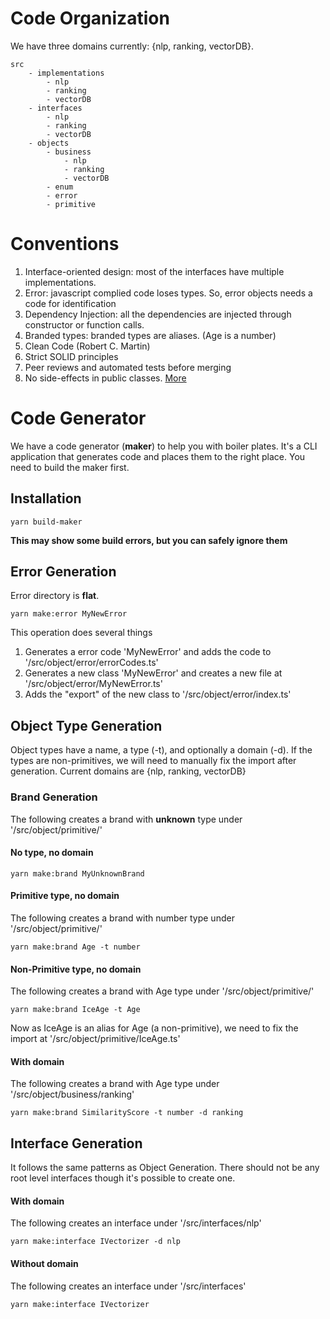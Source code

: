 # Code Organization

We have three domains currently: {nlp, ranking, vectorDB}.

```
src
    - implementations
        - nlp
        - ranking
        - vectorDB
    - interfaces
        - nlp
        - ranking
        - vectorDB
    - objects
        - business
            - nlp
            - ranking
            - vectorDB
        - enum
        - error
        - primitive
```

# Conventions
1. Interface-oriented design: most of the interfaces have multiple implementations.
2. Error: javascript complied code loses types. So, error objects needs a code for identification
3. Dependency Injection: all the dependencies are injected through constructor or function calls.
4. Branded types: branded types are aliases. (Age is a number)
5. Clean Code (Robert C. Martin)
6. Strict SOLID principles
7. Peer reviews and automated tests before merging
8. No side-effects in public classes. [More](https://medium.com/storyblocks-engineering/these-four-clean-code-tips-will-dramatically-improve-your-engineering-teams-productivity-b5bd121dd150)


# Code Generator

We have a code generator (**maker**) to help you with boiler plates. It's a CLI application that generates code and places them to the right place. You need to build the maker first.

## Installation

```
yarn build-maker
```

**This may show some build errors, but you can safely ignore them**

## Error Generation
Error directory is **flat**. 
```
yarn make:error MyNewError
```
This operation does several things
1. Generates a error code 'MyNewError' and adds the code to '/src/object/error/errorCodes.ts'
2. Generates a new class 'MyNewError' and creates a new file at '/src/object/error/MyNewError.ts'
3. Adds the "export" of the new class to '/src/object/error/index.ts'

## Object Type Generation
Object types have a name, a type (-t), and optionally a domain (-d). If the types are non-primitives, we will need to manually fix the import after generation. Current domains are {nlp, ranking, vectorDB}

### Brand Generation

The following creates a brand with **unknown** type under '/src/object/primitive/'

#### No type, no domain
```
yarn make:brand MyUnknownBrand 
```

#### Primitive type, no domain

The following creates a brand with number type under '/src/object/primitive/'

```
yarn make:brand Age -t number 
```
#### Non-Primitive type, no domain

The following creates a brand with Age type under '/src/object/primitive/'

```
yarn make:brand IceAge -t Age 
```

Now as IceAge is an alias for Age (a non-primitive), we need to fix the import at '/src/object/primitive/IceAge.ts'

#### With domain
The following creates a brand with Age type under '/src/object/business/ranking'
```
yarn make:brand SimilarityScore -t number -d ranking 
```


## Interface Generation
It follows the same patterns as Object Generation. There should not be any root level interfaces though it's possible to create one.

#### With domain
The following creates an interface under '/src/interfaces/nlp'
```
yarn make:interface IVectorizer -d nlp
```


#### Without domain
The following creates an interface under '/src/interfaces'
```
yarn make:interface IVectorizer
```


